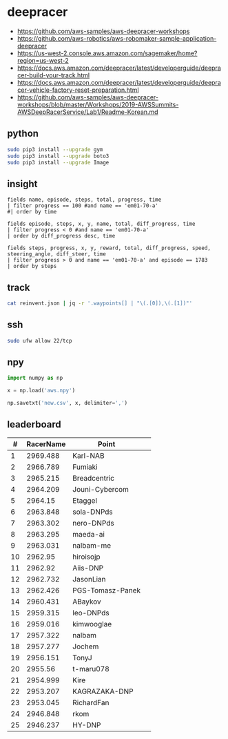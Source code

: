 # deepracer

* <https://github.com/aws-samples/aws-deepracer-workshops>
* <https://github.com/aws-robotics/aws-robomaker-sample-application-deepracer>
* <https://us-west-2.console.aws.amazon.com/sagemaker/home?region=us-west-2>
* <https://docs.aws.amazon.com/deepracer/latest/developerguide/deepracer-build-your-track.html>
* <https://docs.aws.amazon.com/deepracer/latest/developerguide/deepracer-vehicle-factory-reset-preparation.html>
* <https://github.com/aws-samples/aws-deepracer-workshops/blob/master/Workshops/2019-AWSSummits-AWSDeepRacerService/Lab1/Readme-Korean.md>

## python

```bash
sudo pip3 install --upgrade gym
sudo pip3 install --upgrade boto3
sudo pip3 install --upgrade Image
```

## insight

```
fields name, episode, steps, total, progress, time
| filter progress == 100 #and name == 'em01-70-a'
#| order by time

fields episode, steps, x, y, name, total, diff_progress, time
| filter progress < 0 #and name == 'em01-70-a'
| order by diff_progress desc, time

fields steps, progress, x, y, reward, total, diff_progress, speed, steering_angle, diff_steer, time
| filter progress > 0 and name == 'em01-70-a' and episode == 1783
| order by steps
```

## track

```bash
cat reinvent.json | jq -r '.waypoints[] | "\(.[0]),\(.[1])"'
```

## ssh

```bash
sudo ufw allow 22/tcp
```

## npy

```python
import numpy as np

x = np.load('aws.npy')

np.savetxt('new.csv', x, delimiter=',')
```

## leaderboard

<!-- leaderboard -->
| # | RacerName | Point |   |
| - | --------- | ----- | - |
| 1 | 2969.488 | Karl-NAB | |
| 2 | 2966.789 | Fumiaki | |
| 3 | 2965.215 | Breadcentric | |
| 4 | 2964.209 | Jouni-Cybercom | |
| 5 | 2964.15 | Etaggel | |
| 6 | 2963.848 | sola-DNPds | |
| 7 | 2963.302 | nero-DNPds | |
| 8 | 2963.295 | maeda-ai | |
| 9 | 2963.031 | nalbam-me | |
| 10 | 2962.95 | hiroisojp | |
| 11 | 2962.92 | Aiis-DNP | |
| 12 | 2962.732 | JasonLian | |
| 13 | 2962.426 | PGS-Tomasz-Panek | |
| 14 | 2960.431 | ABaykov | |
| 15 | 2959.315 | leo-DNPds | |
| 16 | 2959.016 | kimwooglae | |
| 17 | 2957.322 | nalbam | |
| 18 | 2957.277 | Jochem | |
| 19 | 2956.151 | TonyJ | |
| 20 | 2955.56 | t-maru078 | |
| 21 | 2954.999 | Kire | |
| 22 | 2953.207 | KAGRAZAKA-DNP | |
| 23 | 2953.045 | RichardFan | |
| 24 | 2946.848 | rkom | |
| 25 | 2946.237 | HY-DNP | |
